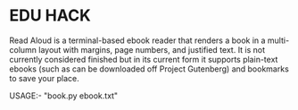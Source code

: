 # EDU HACK

Read Aloud is a terminal-based ebook reader that renders a book in a multi-column layout with margins, page numbers, and justified text. It is not currently considered finished but in its current form it supports plain-text ebooks (such as can be downloaded off Project Gutenberg) and bookmarks to save your place.

USAGE:- "book.py ebook.txt"
